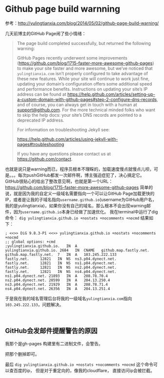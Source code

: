 # Github page build warnning

参考：http://yulingtianxia.com/blog/2014/05/02/github-page-build-warning/

几天前博主的GitHub Page闹了些小情绪：

> The page build completed successfully, but returned the following warning:
>
> GitHub Pages recently underwent some improvements (<https://github.com/blog/1715-faster-more-awesome-github-pages>) to make your site faster and more awesome, but we’ve noticed that `yulingtianxia.com` isn’t properly configured to take advantage of these new features. While your site will continue to work just fine, updating your domain’s configuration offers some additional speed and performance benefits. Instructions on updating your site’s IP address can be found at <https://help.github.com/articles/setting-up-a-custom-domain-with-github-pages#step-2-configure-dns-records>, and of course, you can always get in touch with a human at support@github.com. For the more technical minded folks who want to skip the help docs: your site’s DNS records are pointed to a deprecated IP address.
>
> For information on troubleshooting Jekyll see:
>
> <https://help.github.com/articles/using-jekyll-with-pages#troubleshooting>
>
> If you have any questions please contact us at <https://github.com/contact>.

也就是说只是warning而已，程序员根本不理睬的，加载速度慢点就慢点儿呗，可是。。。每次pushGitHub都发一次邮件啊，博主强迫症犯了，决心搞定它。
GitHub很贴心的给出了整改意见啊，也就是第一个URL：<https://github.com/blog/1715-faster-more-awesome-github-pages>
简单的说，就是因为我的自定义一级域名需要指向一个可以让GitHub Page加载更快的IP，或者是让我的子域名指向`username.github.io`(username为GitHub用户名，我的是yulingtianxia)，如果你没有自己的域名，那么根本不会出现warning邮件，因为`username.github.io`本身已经做了加速优化。
我在terminal中运行了dig命令：
`dig yulingtianxia.github.io +nostats +nocomments +nocmd`
结果如下：

```
; <<>> DiG 9.8.3-P1 <<>> yulingtianxia.github.io +nostats +nocomments +nocmd
;; global options: +cmd
;yulingtianxia.github.io.	IN	A
yulingtianxia.github.io. 2684	IN	CNAME	github.map.fastly.net.
github.map.fastly.net.	7	IN	A	103.245.222.133
fastly.net.		12821	IN	NS	ns3.p04.dynect.net.
fastly.net.		12821	IN	NS	ns1.p04.dynect.net.
fastly.net.		12821	IN	NS	ns2.p04.dynect.net.
fastly.net.		12821	IN	NS	ns4.p04.dynect.net.
ns1.p04.dynect.net.	21893	IN	A	208.78.70.4
ns2.p04.dynect.net.	20599	IN	A	204.13.250.4
ns3.p04.dynect.net.	21929	IN	A	208.78.71.4
ns4.p04.dynect.net.	26356	IN	A	204.13.251.4
```

于是我在我的域名管理后台将我的一级域名`yulingtianxia.com`指向`103.245.222.133`，问题解决。

<br>

## GitHub会发邮件提醒警告的原因

我那个是gh-pages 构建里有二进制文件，会警告。

把那个删掉即可。

最后 `dig yulingtianxia.github.io +nostats +nocomments +nocmd` 这个命令可以查百度的ip， 但是对于重定向的，像我的cloudflare， 直接访问ip会被拦截。











